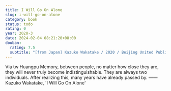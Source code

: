 ```yaml
---
title: I Will Go On Alone
slug: i-will-go-on-alone
category: book
status: todo
rating: 0
year: 2020-3
date: 2024-02-04 08:21:20+08:00
douban:
  rating: 7.5
  subtitle: "[from Japan] Kazuko Wakatake / 2020 / Beijing United Publishing Company"
---
```


Via tw Huangpu Memory, between people, no matter how close they are, they will never truly become indistinguishable. They are always two individuals. After realizing this, many years have already passed by. 
—— Kazuko Wakatake, 'I Will Go On Alone'
